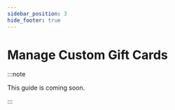 ```yaml
---
sidebar_position: 3
hide_footer: true
---
```


# Manage Custom Gift Cards

:::note

This guide is coming soon.

:::
